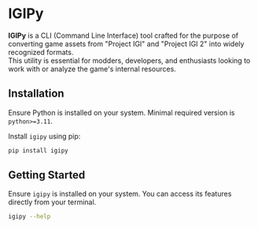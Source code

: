 # IGIPy

**IGIPy** is a CLI (Command Line Interface) tool crafted for the purpose of converting game assets from "Project IGI" and "Project IGI 2" into widely recognized formats. \
This utility is essential for modders, developers, and enthusiasts looking to work with or analyze the game's internal resources.

## Installation

Ensure Python is installed on your system. Minimal required version is `python>=3.11`.

Install `igipy` using pip:

```bash
pip install igipy
```

## Getting Started

Ensure `igipy` is installed on your system. You can access its features directly from your terminal.

```bash
igipy --help
```
